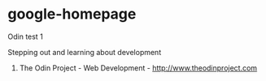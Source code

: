 google-homepage
===============

Odin test 1

Stepping out and learning about development

1. The Odin Project - Web Development - http://www.theodinproject.com

